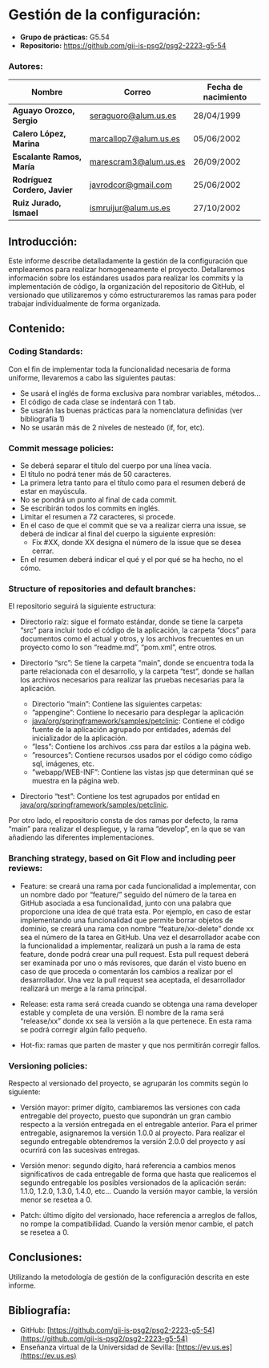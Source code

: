 ﻿# Gestión de la configuración:
-  **Grupo de prácticas:** G5.54
-  **Repositorio:** https://github.com/gii-is-psg2/psg2-2223-g5-54

### Autores:
|Nombre |Correo|Fecha de nacimiento
|----------------|------------------------|-----------------------------|
|**Aguayo Orozco, Sergio**|seraguoro@alum.us.es |28/04/1999|
|**Calero López, Marina**|marcallop7@alum.us.es|05/06/2002|
|**Escalante Ramos, María**|marescram3@alum.us.es|26/09/2002|
|**Rodríguez Cordero, Javier**|javrodcor@gmail.com|25/06/2002|
|**Ruiz Jurado, Ismael**|ismruijur@alum.us.es|27/10/2002|


## Introducción:
Este informe describe detalladamente la gestión de la configuración que emplearemos para realizar homogeneamente el proyecto. Detallaremos información sobre los estándares usados para realizar los commits y la implementación de código, la organización del repositorio de GitHub, el versionado que utilizaremos y cómo estructuraremos las ramas para poder trabajar individualmente de forma organizada.

## Contenido:

### Coding Standards:
Con el fin de implementar toda la funcionalidad necesaria de forma uniforme, llevaremos a cabo las siguientes pautas:
- Se usará el inglés de forma exclusiva para nombrar variables, métodos...
- El código de cada clase se indentará con 1 tab.
- Se usarán las buenas prácticas para la nomenclatura definidas (ver bibliografía 1) 
- No se usarán más de 2 niveles de nesteado (if, for, etc).

### Commit message policies:
-   Se deberá separar el título del cuerpo por una línea vacía.
-   El título no podrá tener más de 50 caracteres.  
-   La primera letra tanto para el título como para el resumen deberá de estar en mayúscula.  
-   No se pondrá un punto al final de cada commit.  
-   Se escribirán todos los commits en inglés.
-   Limitar el resumen a 72 caracteres, si procede.
-   En el caso de que el commit que se va a realizar cierra una issue, se deberá de indicar al final del cuerpo la siguiente expresión:
	-   Fix #XX, donde XX designa el número de la issue que se desea cerrar.
-   En el resumen deberá indicar el qué y el por qué se ha hecho, no el cómo.

### Structure of repositories and default branches:
El repositorio seguirá la siguiente estructura:
-   Directorio raíz: sigue el formato estándar, donde se tiene la carpeta “src” para incluir todo el código de la aplicación, la carpeta “docs” para documentos como el actual y otros, y los archivos frecuentes en un proyecto como lo son “readme.md”, “pom.xml”, entre otros.
    
-   Directorio “src”: Se tiene la carpeta “main”, donde se encuentra toda la parte relacionada con el desarrollo, y la carpeta “test”, donde se hallan los archivos necesarios para realizar las pruebas necesarias para la aplicación.
    
	-   Directorio “main”: Contiene las siguientes carpetas:
	-   ”appengine”: Contiene lo necesario para desplegar la aplicación    
	-   [java/org/springframework/samples/petclinic](https://github.com/gii-is-psg2/psg2-2223-g5-54/tree/main/src/main/java/org/springframework/samples/petclinic): Contiene el código fuente de la aplicación agrupado por entidades, además del inicializador de la aplicación.
	-   ”less”: Contiene los archivos .css para dar estilos a la página web.
	-   ”resources”: Contiene recursos usados por el código como código sql, imágenes, etc.   
	-   ”webapp/WEB-INF”: Contiene las vistas jsp que determinan qué se muestra en la página web.
-   Directorio “test”: Contiene los test agrupados por entidad en [java/org/springframework/samples/petclinic](https://github.com/gii-is-psg2/psg2-2223-g5-54/tree/main/src/main/java/org/springframework/samples/petclinic).

Por otro lado, el repositorio consta de dos ramas por defecto, la rama “main” para realizar el despliegue, y la rama “develop”, en la que se van añadiendo las diferentes implementaciones.

### Branching strategy, based on Git Flow and including peer reviews:
-   Feature: se creará una rama por cada funcionalidad a implementar, con un nombre dado por “feature/” seguido del número de la tarea en GitHub asociada a esa funcionalidad, junto con una palabra que proporcione una idea de qué trata esta. Por ejemplo, en caso de estar implementando una funcionalidad que permite borrar objetos de dominio, se creará una rama con nombre “feature/xx-delete” donde xx sea el número de la tarea en GitHub. 
Una vez el desarrollador acabe con la funcionalidad a implementar, realizará un push a la rama de esta feature, donde podrá crear una pull request. Esta pull request deberá ser examinada por uno o más revisores, que darán el visto bueno en caso de que proceda o comentarán los cambios a realizar por el desarrollador. Una vez la pull request sea aceptada, el desarrollador realizará un merge a la rama principal.

-   Release: esta rama será creada cuando se obtenga una rama developer estable y completa de una versión. El nombre de la rama será “release/xx” donde xx sea la versión a la que pertenece. En esta rama se podrá corregir algún fallo pequeño.

-   Hot-fix: ramas que parten de master y que nos permitirán corregir fallos.

### Versioning policies:
Respecto al versionado del proyecto, se agruparán los commits según lo siguiente:
-   Versión mayor: primer dígito, cambiaremos las versiones con cada entregable del proyecto, puesto que supondrán un gran cambio respecto a la versión entregada en el entregable anterior. Para el primer entregable, asignaremos la versión 1.0.0 al proyecto. Para realizar el segundo entregable obtendremos la versión 2.0.0 del proyecto y así ocurrirá con las sucesivas entregas.

-   Versión menor: segundo dígito, hará referencia a cambios menos significativos de cada entregable de forma que hasta que realicemos el segundo entregable los posibles versionados de la aplicación serán: 1.1.0, 1.2.0, 1.3.0, 1.4.0, etc… Cuando la versión mayor cambie, la versión menor se resetea a 0.

-   Patch: último dígito del versionado, hace referencia a arreglos de fallos, no rompe la compatibilidad. Cuando la versión menor cambie, el patch se resetea a 0.

## Conclusiones:
Utilizando la metodología de gestión de la configuración descrita en este informe.

## Bibliografía:
-   GitHub: [https://github.com/gii-is-psg2/psg2-2223-g5-54](https://github.com/gii-is-psg2/psg2-2223-g5-54)
-   Enseñanza virtual de la Universidad de Sevilla: [https://ev.us.es](https://ev.us.es)
